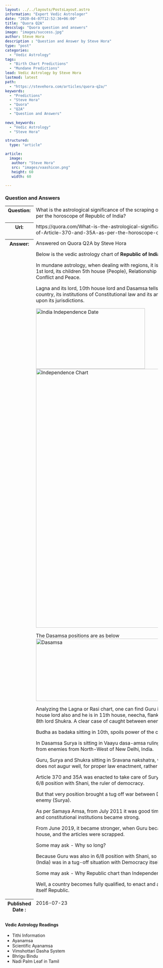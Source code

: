 ```yaml
---
layout: ../../layouts/PostsLayout.astro
information: "Expert Vedic Astrologer"
date: "2020-04-07T12:52:36+06:00"
title: "Quora Q2A"
descslug: "Quora question and answers"
image: "images/success.jpg"
author: Steve Hora
description : "Question and Answer by Steve Hora"
type: "post"
categories: 
  - "Vedic Astrology"
tags:
  - "Birth Chart Predictions"
  - "Mundane Predictions"
lead: Vedic Astrology by Steve Hora
lastmod: latest 
path:
  - "https://stevehora.com/articles/quora-q2a/"
keywords:
  - "Predictions"
  - "Steve Hora"
  - "Quora"
  - "Q2A"
  - "Question and Answers"
  
news_keywords:
  - "Vedic Astrology"
  - "Steve Hora"

structured:
  type: "article"

article:
  image:
   author: "Steve Hora"
   src: "images/vaashicon.png"
   height: 60
   width: 60
  
---
```


### Question and Answers
<table>

<thead>

<tr>

<th style="height:55px; width:12%; vertical-align:top">Question: </th>

<td style="vertical-align:top">What is the astrological significance of the scraping of Article 370 and 35A, as per the horoscope of Republic of India?</td>
</tr>

<tr>
<th style="height:55px; width:12%; vertical-align:top">Url: </th>

<td style="vertical-align:top">https://quora.com/What-is-the-astrological-significance-of-the-scraping-of-Article-370-and-35A-as-per-the-horoscope-of-Republic-of-India</td>
</tr>

<tr>
<th style="height:55px; width:12%; vertical-align:top">Answer: </th>

<td style="vertical-align:top">
Answered on Quora Q2A by Steve Hora

Below is the vedic astrology chart of **Republic of India**.

In mundane astrology, when dealing with regions, it is very important to see, the 1st lord, its children 5th house (People), Relationship 7th house, 6th house of Conflict and Peace.

Lagna and its lord, 10th house lord and Dasamsa tells about the power of the country, its institutions of Constitutional law and its amendments and there upon its jurisdictions.

<img src="/images/articles/qu1.png" alt="India Independence Date" width="359" height="199">

<img src="/images/articles/qu2.png" alt="Independence Chart" width="602" height="851">

The Dasamsa positions are as below
<img src="/images/articles/qu3.png" alt="Dasamsa" width="434" height="205">

Analyzing the Lagna or Rasi chart, one can find Guru is the lagna lord, 10th house lord also and he is in 11th house, neecha, flanked by 6th lord Surya and 8th lord Shukra. A clear case of caught between enemies- hidden and outside.

Budha as badaka sitting in 10th, spoils power of the country.

In Dasamsa Surya is sitting in Vaayu dasa-amsa ruling North-West. Trouble from enemies from North-West of New Delhi, India.

Guru, Surya and Shukra sitting in Sravana nakshatra, who is in maraka sthana, does not augur well, for proper law enactment, rather more amendments.

Article 370 and 35A was enacted to take care of Surya’s problems, as he is in 6/8 position with Shani, the ruler of democracy.

But that very position brought a tug off war between Democracy (Shani) and its enemy (Surya).

As per Samaya Amsa, from July 2011 it was good time for Guru. So the power and constitutional institutions became strong.

From June 2019, it became stronger, when Guru became powerful in its 10th house, and the articles were scrapped.

Some may ask - Why so long?

Because Guru was also in 6/8 position with Shani, so inherently Lagna lord (India) was in a tug-off situation with Democracy itself.

Some may ask - Why Republic chart than Independence chart?

Well, a country becomes fully qualified, to enact and amend laws, by declaring itself Republic.

</td>
</tr>
<tr>
<th style="height:55px; width:12%; vertical-align:top">Published Date : </th>
<td  style="vertical-align:top">2016-07-23</td>
</tr>

</thead>
</tbody>
</table>

#### Vedic Astrology Readings

* Tithi Information
* Ayanamsa
* Scientific Ayanamsa
* Vimshottari Dasha System
* Bhrigu Bindu
* Nadi Palm Leaf in Tamil
